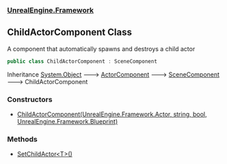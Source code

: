 ### [UnrealEngine.Framework](./UnrealEngine-Framework.md 'UnrealEngine.Framework')
## ChildActorComponent Class
A component that automatically spawns and destroys a child actor  
```csharp
public class ChildActorComponent : SceneComponent
```
Inheritance [System.Object](https://docs.microsoft.com/en-us/dotnet/api/System.Object 'System.Object') &#129106; [ActorComponent](./UnrealEngine-Framework-ActorComponent.md 'UnrealEngine.Framework.ActorComponent') &#129106; [SceneComponent](./UnrealEngine-Framework-SceneComponent.md 'UnrealEngine.Framework.SceneComponent') &#129106; ChildActorComponent  
### Constructors
- [ChildActorComponent(UnrealEngine.Framework.Actor, string, bool, UnrealEngine.Framework.Blueprint)](./UnrealEngine-Framework-ChildActorComponent-ChildActorComponent(UnrealEngine-Framework-Actor_string_bool_UnrealEngine-Framework-Blueprint).md 'UnrealEngine.Framework.ChildActorComponent.ChildActorComponent(UnrealEngine.Framework.Actor, string, bool, UnrealEngine.Framework.Blueprint)')
### Methods
- [SetChildActor&lt;T&gt;()](./UnrealEngine-Framework-ChildActorComponent-SetChildActor-T-().md 'UnrealEngine.Framework.ChildActorComponent.SetChildActor&lt;T&gt;()')
